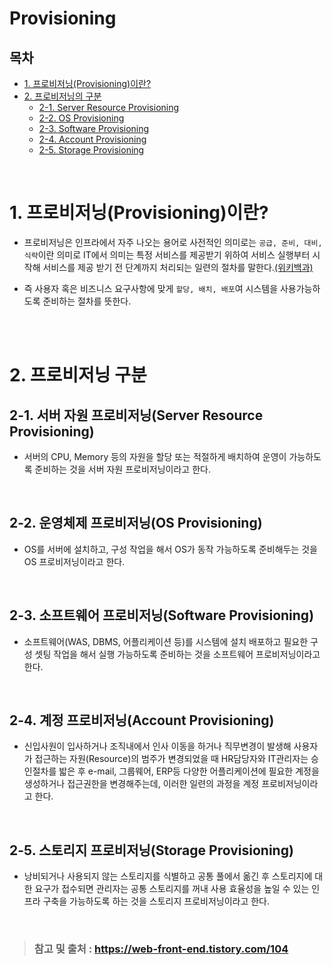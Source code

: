 # Provisioning

## **목차**
- [1. 프로비저닝(Provisioning)이란?](#1)
- [2. 프로비저닝의 구분](#2)
    - [2-1. Server Resource Provisioning](#2-1)
    - [2-2. OS Provisioning](#2-2)
    - [2-3. Software Provisioning](#2-3)
    - [2-4. Account Provisioning](#2-4)
    - [2-5. Storage Provisioning](#2-5)

<br/>

# 1. 프로비저닝(Provisioning)이란? <a id="3"></a>
- 프로비저닝은 인프라에서 자주 나오는 용어로 사전적인 의미로는 `공급, 준비, 대비, 식략`이란 의미로 IT에서 의미는 특정 서비스를 제공받기 위하여 서비스 실행부터 시작해 서비스를 제공 받기 전 단계까지 처리되는 일련의 절차를 말한다.<a href="https://ko.wikipedia.org/wiki/%ED%94%84%EB%A1%9C%EB%B9%84%EC%A0%80%EB%8B%9D">(위키백과)</a>

- 즉 사용자 혹은 비즈니스 요구사항에 맞게 `할당, 배치, 배포`여 시스템을 사용가능하도록 준비하는 절차를 뜻한다.

<br/>
<br/>

# 2. 프로비저닝 구분<a id="2"></a>

## 2-1. 서버 자원 프로비저닝(Server Resource Provisioning)<a id="2-1"></a>
- 서버의 CPU, Memory 등의 자원을 할당 또는 적절하게 배치하여 운영이 가능하도록 준비하는 것을 서버 자원 프로비저닝이라고 한다.

<br/>

## 2-2. 운영체제 프로비저닝(OS Provisioning)<a id="2-2"></a>
- OS를 서버에 설치하고, 구성 작업을 해서 OS가 동작 가능하도록 준비해두는 것을 OS 프로비저닝이라고 한다.

<br/>

## 2-3. 소프트웨어 프로비저닝(Software Provisioning)<a id="2-3"></a>
- 소프트웨어(WAS, DBMS, 어플리케이션 등)를 시스템에 설치 배포하고 필요한 구성 셋팅 작업을 해서 실행 가능하도록 준비하는 것을 소프트웨어 프로비저닝이라고 한다.

<br/>

## 2-4. 계정 프로비저닝(Account Provisioning)<a id="2-4"></a>
- 신입사원이 입사하거나 조직내에서 인사 이동을 하거나 직무변경이 발생해 사용자가 접근하는 자원(Resource)의 범주가 변경되었을 때 HR담당자와 IT관리자는 승인절차를 밟은 후 e-mail, 그룹웨어, ERP등 다양한 어플리케이션에 필요한 계정을 생성하거나 접근권한을 변경해주는데, 이러한 일련의 과정을 계정 프로비저닝이라고 한다.

<br/>

## 2-5. 스토리지 프로비저닝(Storage Provisioning)<a id="2-5"></a>
- 낭비되거나 사용되지 않는 스토리지를 식별하고 공통 풀에서 옮긴 후 스토리지에 대한 요구가 접수되면 관리자는 공통 스토리지를 꺼내 사용 효율성을 높일 수 있는 인프라 구축을 가능하도록 하는 것을 스토리지 프로비저닝이라고 한다.

<br/>

> ### 참고 및 출처 : https://web-front-end.tistory.com/104